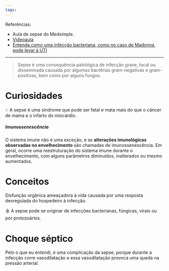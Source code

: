```yaml
---
tags:
---
```

Referências: 
* Aula de sepse do Medsimple. 
* [Videoaula](https://youtu.be/Wtk-nI7MGPk?si=nbqCvDF0u_c46pn9)
* [Entenda como uma infecção bacteriana, como no caso de Madonna, pode levar à UTI](https://www.cnnbrasil.com.br/entretenimento/entenda-como-uma-infeccao-bacteriana-como-no-caso-de-madonna-pode-levar-a-uti/)

---
>Sepse é uma consequência patológica de infecção grave, local ou disseminada causada por algumas bactérias gram-negativas e gram-positivas, bem como por alguns fungos.
# Curiosidades
💡 A sepse é uma síndrome que pode ser fatal e mata mais do que o câncer de mama e o infarto do miocárdio.
##### Imunossenescência
O sistema imune não é uma exceção, e as **alterações imunológicas observadas no envelhecimento** são chamadas de imunossenescência. Em geral, ocorre uma reestruturação do sistema imune durante o envelhecimento, com alguns parâmetros diminuídos, inalterados ou mesmo aumentados.
# Conceitos
Disfunção orgânica ameaçadora à vida causada por uma resposta desregulada do hospedeiro à infecção. 

🩸 A sepse pode se originar de infecções bacterianas, fúngicas, virais ou por protozoários.

# Choque séptico
Pelo o que eu entendi, é uma complicação da sepse, porque durante a infecção corre vasodilatação e essa vasodilatação provoca uma queda na pressão arterial. 

[^1]: 
[^2]: 